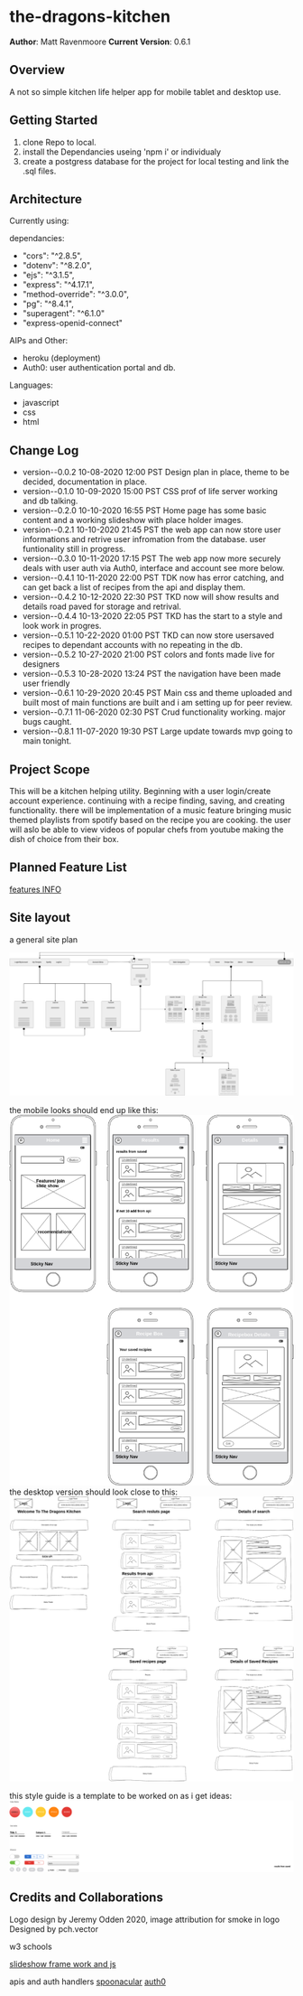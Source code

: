 # the-dragons-kitchen

**Author**: Matt Ravenmoore
**Current Version**: 0.6.1

## Overview

A not so simple kitchen life helper app for mobile tablet and desktop use.

## Getting Started

1. clone Repo to local.
1. install the Dependancies useing 'npm i' or individualy
1. create a postgress database for the project for local testing and link the .sql files.

## Architecture

Currently using:

dependancies:

* "cors": "^2.8.5",
* "dotenv": "^8.2.0",
* "ejs": "^3.1.5",
* "express": "^4.17.1",
* "method-override": "^3.0.0",
* "pg": "^8.4.1",
* "superagent": "^6.1.0"
* "express-openid-connect"

AIPs and Other:

* heroku (deployment)
* Auth0: user authentication portal and db.

Languages:

* javascript
* css
* html

## Change Log

* version--0.0.2 10-08-2020 12:00 PST  Design plan in place, theme to be decided, documentation in place.
* version--0.1.0 10-09-2020 15:00 PST  CSS prof of life server working and db talking.
* version--0.2.0 10-10-2020 16:55 PST Home page has some basic content and a working slideshow with place holder images.
* version--0.2.1 10-10-2020 21:45 PST the web app can now store user informations and retrive user infromation from the database. user funtionality still in progress.
* version--0.3.0 10-11-2020 17:15 PST The web app now more securely deals with user auth via Auth0, interface and account see more below.
* version--0.4.1 10-11-2020 22:00 PST TDK now has error catching, and can get back a list of recipes from the api and display them.
* version--0.4.2 10-12-2020 22:30 PST TKD now will show results and details road paved for storage and retrival.
* version--0.4.4 10-13-2020 22:05 PST TKD has the start to a style and look work in progres.
* version--0.5.1 10-22-2020 01:00 PST TKD can now store usersaved recipes to dependant accounts with no repeating in the db.
* version--0.5.2 10-27-2020 21:00 PST colors and fonts made live for designers
* version--0.5.3 10-28-2020 13:24 PST the navigation have been made user friendly
* version--0.6.1 10-29-2020 20:45 PST Main css and theme uploaded and built most of main functions are built and i am setting up for peer review.
* version--0.7.1 11-06-2020 02:30 PST Crud functionality working. major bugs caught.
* version--0.8.1 11-07-2020 19:30 PST Large update towards mvp going to main tonight.

## Project Scope

This will be a kitchen helping utility. Beginning with a user login/create account experience. continuing with a recipe finding, saving, and creating functionality. there will be implementation of a music feature bringing music themed playlists from spotify based on the recipe you are cooking. the user will aslo be able to view videos of popular chefs from youtube making the dish of choice from their box.

## Planned Feature List

[features INFO](./readme/features.md)

## Site layout

a general site plan

![site map](./readme/readme-img/sitemap.png "Sitemap")

the mobile looks should end up like this:
![mobile](./readme/readme-img/mobile.png "mobile wireframe")
the desktop version should look close to this:
![alt text](./readme/readme-img/desktop.png)

this style guide is a template to be worked on as i get ideas:
![Style Guide](./readme/readme-img/style-guide.png "style-guide")

## Credits and Collaborations

Logo design by Jeremy Odden 2020,
image attribution for smoke in logo Designed by pch.vector

w3 schools

[slideshow frame work and js](https://www.w3schools.com/howto/howto_js_slideshow.asp)

apis and auth handlers
[spoonacular](spoonacular.com/food-api)
[auth0](auth0.com)
